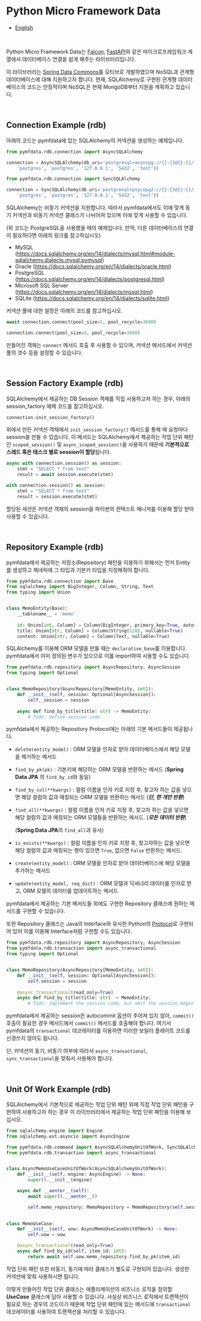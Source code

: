 # Python Micro Framework Data

* [English](README.md)



<br />



Python Micro Framework Data는 [Falcon](https://falcon.readthedocs.io/en/stable/), [FastAPI](https://fastapi.tiangolo.com/)와 같은 마이크로프레임워크 계열에서 데이터베이스 연결을 쉽게 해주는 라이브러리입니다.

이 라이브러리는 [Spring Data Commons](https://docs.spring.io/spring-data/commons/docs/current/reference/html/)를 모티브로 개발하였으며 NoSQL과 관계형 데이터베이스에 대해 지원하고자 합니다. 현재, SQLAlchemy로 구현된 관계형 데이터베이스의 코드는 안정적이며 NoSQL은 현재 MongoDB부터 지원을 계획하고 있습니다.



<br />



## Connection Example (rdb)

아래의 코드는 pymfdata에 있는 SQLAlchemy의 커넥션을 생성하는 예제입니다.

```python
from pymfdata.rdb.connection import AsyncSQLAlchemy

connection = AsyncSQLAlchemy(db_uri='postgresql+asyncpg://{}:{}@{}:{}/{}'.format(
    'postgres', 'postgres', '127.0.0.1', '5432', 'test'))
```

```python
from pymfdata.rdb.connection import SyncSQLAlchemy

connection = SyncSQLAlchemy(db_uri='postgresql+psycopg2://{}:{}@{}:{}/{}'.format(
    'postgres', 'postgres', '127.0.0.1', '5432', 'test'))
```

SQLAlchemy는 비동기 커넥션을 지원합니다. 따라서 pymfdata에서도 이에 맞게 동기 커넥션과 비동기 커넥션 클래스가 나뉘어져 있으며 이에 맞게 사용할 수 있습니다. 

(위 코드는 PostgreSQL을 사용했을 때의 예제입니다. 만약, 다른 데이터베이스의 연결이 필요하다면 아래의 링크를 참고하십시오)

* MySQL (https://docs.sqlalchemy.org/en/14/dialects/mysql.html#module-sqlalchemy.dialects.mysql.pymysql)
* Oracle (https://docs.sqlalchemy.org/en/14/dialects/oracle.html)
* PostgreSQL (https://docs.sqlalchemy.org/en/14/dialects/postgresql.html)
* Microsoft SQL Server (https://docs.sqlalchemy.org/en/14/dialects/mssql.html)
* SQLite (https://docs.sqlalchemy.org/en/14/dialects/sqlite.html)

커넥션 풀에 대한 설정은 아래의 코드를 참고하십시오.

```python
await connection.connect(pool_size=5, pool_recycle=3600)
```

```python
connection.connect(pool_size=5, pool_recycle=3600)
```

만들어진 객체는 ```connect``` 메서드 호출 후 사용할 수 있으며, 커넥션 메서드에서 커넥션 풀의 갯수 등을 설정할 수 있습니다. 



<br />



## Session Factory Example (rdb)

SQLAlchemy에서 제공하는 DB Session 객체를 직접 사용하고자 하는 경우, 아래의 session_factory 예제 코드를 참고하십시오.

```python
connection.init_session_factory()
```

위에서 만든 커넥션 객체에서 ```init_session_factory()``` 메서드를 통해 매 요청마다 session을 만들 수 있습니다. 이 메서드는 SQLAlchemy에서 제공하는 작업 단위 패턴인 ```scoped_session()``` 및 ```async_scoped_session()```을 사용하기 때문에 **기본적으로 스레드 혹은 태스크 별로 session이 할당**됩니다. 

```python
async with connection.session() as session:
    stmt = "SELECT * from test"
    result = await session.execute(stmt)
```

```python
with connection.session() as session:
    stmt = "SELECT * from test"
    result = session.execute(stmt)
```

할당된 세션은 커넥션 객체의 session을 파이썬의 컨텍스트 매니저를 이용해 할당 받아 사용할 수 있습니다. 



<br />



## Repository Example (rdb)

pymfdata에서 제공하는 저장소(Repository) 패턴을 이용하기 위해서는 먼저 Entity를 생성하고 제네릭에 그 타입과 기본키 타입을 지정해줘야 합니다.

```python
from pymfdata.rdb.connection import Base
from sqlalchemy import BigInteger, Column, String, Text
from typing import Union


class MemoEntity(Base):
    __tablename__ = 'memo'
    
    id: Union[int, Column] = Column(BigInteger, primary_key=True, autoincrement=True)
    title: Union[str, Column] = Column(String(128), nullable=True)
    content: Union[str, Column] = Column(Text, nullable=True)
```

SQLAlchemy를 이용해 ORM 모델을 만들 때는 ```declarative_base```를 이용합니다. pymfdata에서 이미 정의된 변수가 있으므로 이를 import하여 사용할 수도 있습니다.

```python
from pymfdata.rdb.repository import AsyncRepository, AsyncSession
from typing import Optional


class MemoRepository(AsyncRepository[MemoEntity, int]):
    def __init__(self, session: Optional[AsyncSession]):
        self._session = session
        
    async def find_by_title(title: str) -> MemoEntity:
        # Todo: define session code
```

pymfdata에서 제공하는 Repository Protocol에는 아래의 기본 메서드들이 제공됩나다.

* ```delete(entity_model)``` :  ORM 모델을 인자로 받아 데이터베이스에서 해당 모델을 제거하는 메서드

* ```find_by_pk(pk)``` : 기본키에 해당하는 ORM 모델을 반환하는 메서드 (**Spring Data JPA** 의 ```find_by_id```와 동일)

* ```find_by_col(**kwargs)``` : 컬럼 이름을 인자 키로 지정 후, 찾고자 하는 값을 넣으면 해당 컬럼의 값과 매칭되는 ORM 모델을 반환하는 메서드 (***단, 한 개만 반환***)

* ```find_all(**kwargs)``` : 컬럼 이름을 인자 키로 지정 후, 찾고자 하는 값을 넣으면 해당 컬럼의 값과 매칭되는 ORM 모델들을 반환하는 메서드. (***모든 데이터 반환***)

  (**Spring Data JPA**의 ```find_all```과 유사)

* ```is_exists(**kwargs)``` : 컬럼 이름을 인자 키로 지정 후, 찾고자하는 값을 넣으면 해당 컬럼의 값과 매칭되는 행이 있으면 ```True```, 없으면 ```False``` 반환하는 메서드.

* ```create(entity_model)``` : ORM 모델을 인자로 받아 데이터베이스에 해당 모델을 추가하는 메서드

* ```update(entity_model, req_dict)``` : ORM 모델과 딕셔너리 데이터를 인자로 받고, ORM 모델의 데이터를 업데이트하는 메서드

pymfdata에서 제공하는 기본 메서드들 외에도 구현한 Repository 클래스에 원하는 메서드를 구현할 수 있습니다.

또한 Repository 클래스는 Java의 Interface와 유사한 Python의 [Protocol](https://www.python.org/dev/peps/pep-0544/#using-protocols)로 구현되어 있어 이를 이용해 Interface처럼 구현할 수도 있습니다.

```python
from pymfdata.rdb.repository import AsyncRepository, AsyncSession
from pymfdata.rdb.transaction import async_transactional
from typing import Optional


class MemoRepository(AsyncRepository[MemoEntity, int]):
    def __init__(self, session: Optional[AsyncSession]):
        self.session = session
        
    @async_transactional(read_only=True)
    async def find_by_title(title: str) -> MemoEntity:
        # Todo: Implement the session code, but omit the session begin and commit code.
```

pymfdata에서 제공하는 session은 autocommit 옵션이 주어져 있지 않아, ```commit()``` 호출이 필요한 경우 메서드에서 ```commit()``` 메서드를 호출해야 합니다. 여기서 pymfdata의 ```transactional``` 데코레이터를 이용하면 이러한 보일러 플레이트 코드를 신경쓰지 않아도 됩니다. 

단, 커넥션의 동기, 비동기 여부에 따라서 ```async_transactional```, ```sync_transactional```을 맞춰서 사용해야 합니다.



<br />



## Unit Of Work Example (rdb)

SQLAlchemy에서 기본적으로 제공하는 작업 단위 패턴 외에 직접 작업 단위 패턴을 구현하여 사용하고자 하는 경우 이 라이브러리에서 제공하는 작업 단위 패턴을 이용해 보십시오.

```python
from sqlalchemy.engine import Engine
from sqlalchemy.ext.asyncio import AsyncEngine

from pymfdata.rdb.command import AsyncSQLAlchemyUnitOfWork, SyncSQLAlchemyUnitOfWork
from pymfdata.rdb.transaction import async_transactional


class AsyncMemoUseCaseUnitOfWork(AsyncSQLAlchemyUnitOfWork):
    def __init__(self, engine: AsyncEngine) -> None:
        super().__init__(engine)

    async def __aenter__(self):
        await super().__aenter__()

        self.memo_repository: MemoRepository = MemoRepository(self.session)
            

class MemoUseCase:
    def __init__(self, uow: AsyncMemoUseCaseUnitOfWork) -> None:
        self.uow = uow

    @async_transactional(read_only=True)
    async def find_by_id(self, item_id: int):
        return await self.uow.memo_repository.find_by_pk(item_id)
```

작업 단위 패턴 또한 비동기, 동기에 따라 클래스가 별도로 구현되어 있습니다. 생성한 커넥션에 맞춰 사용하시면 됩니다.

이렇게 만들어진 작업 단위 클래스는 애플리케이션의 비즈니스 로직을 정의할 ***UseCase*** 클래스에 담아 사용할 수 있습니다. 사실상 비즈니스 로직에서 트랜잭션이 필요로 하는 경우의 코드이기 때문에 작업 단위 패턴에 있는 메서드에 ```transactional``` 데코레이터를 사용하여 트랜잭션을 처리할 수 있습니다.